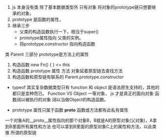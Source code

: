 1. js 本身没有类  除了基本数据类型外 只有对象 将对象的prototype链只想要继承的对象，
2. prototype 是函数的属性，
3. 继承三步
    - 父类的构造函数执行一下，相当于super()
    - prototype属性指向 父类的实例。
    - 将prototype.constructor 指向构造函数

类 Parent 三部分    prototype是方法上的属性
1. 构造函数 new Fn() { } <= this
2. 构造函数 prototype 属性 方法
    对象延着原型链去查找方法
3. 构造函数和原型链有联系的
    Parent.prototype.constructor

- typeof 其实复杂数据类型只有 function 和 object 是语法原生支持的，其他的都只是变种而已。
Function VS Object
一等对象，  js 才是真正的面向对象
函数阔以被执行的对象
阔以当做Object的构造函数。

- prototype 属性只属于函数
__proto__ 函数或方法都有此私有属性

一个对象A的__proto__属性指向的那个对象B，B就是A的原型对象(父对象)，A拿到B里面所有属性和方法 也可以拿到B里面的原型对象C上的属性和方法，以此类推 所谓的原型链